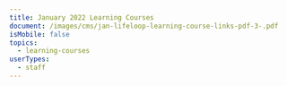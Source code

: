 ```yaml
---
title: January 2022 Learning Courses
document: /images/cms/jan-lifeloop-learning-course-links-pdf-3-.pdf
isMobile: false
topics:
  - learning-courses
userTypes:
  - staff
---
```

